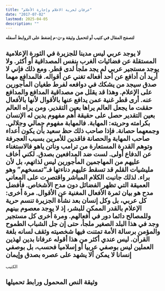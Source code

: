 ```yaml
---
title: "عرفان لحرية الاعلام وإجارة الأعلام"
date: "2017-07-02"
lastmod: 2025-04-05
description: ""
---
```

**لتصفح المقال في كتيب أو لتحميل وثيقة و-ن-م إضغط على الروابط أسفله**

## لا يوجد عربي ليس مدينا للجزيرة في الثورة الإعلامية المستقلة عن فضائيات الغرب بنفس المصداقية أو أكثر. ولا يوجد مستجير عربي لم يجد ملجأ لدى قطر. ومع ذلك فإني لا أريد أن أدافع عن أحد أفعاله تغني عن أقواله. فالمدافع مهما صدق سيجد من يشكك في دوافعه لفرط طغيان المأجورين على الإعلام. وهذا قد يقلل من مصداقية المدافع والمدافع عنه. أرى قطر غنية عمن يدافع عنها بالأقوال لأنها بالأفعال حققت ما يجعل العالم يراها بعين التقدير. ومن يراه العالم بعين التقدير حصل على حقيقة أهم مفهوم يدين له الإنسان بكرامته وحريته: المهابة. فالمهابة مفهوم جمالي وجلالي. وجمعهما حصانة. فإذا صاحب ذلك حظ سعيد بأن يكون أعداء صاحب المهابة والحصانة فاقدين للأمرين بسبب العجرفة وتوهم القدرة المستعارة من ترامب وناتن ياهو فالاستغناء عن الدفاع أولى. لست ضد المدافعين بصدق. لكني أخاف عليهم من المهاجمين المأجورين ليس لذاتهم، بل لأن مليشيات القلم قد تسقط عليهم دناءتها فـ”تمسخهم” وهو براء. لذلك جانبت الكلام المباشر واقتصرت على المعاني العميقة التي تظهر الفضائل دون مدح الأشخاص. فأفضل مدح هو بيان ثمرة الأفعال المغنية عن الأقوال. مرة أخرى: كل عربي، بل وكل إنسان بعد نشأة الجزيرة تنسم حرية الإعلام بالقدر الممكن للبشر، إذ لا يوجد معصوم بينهم وللمصالح دائما دور في أفعالهم. ومرة أخرى كل مستجير وجد في هذا البلد الصغير ملجأ، حتى إن جل الشباب الطموح والمؤمن برسالة الأمة تمتنت فيها شخصيته وثقف لسانه بلغة القرآن. ليس عندي أكثر من هذا أقوله عرفانا بدين لهذين العملين ليس بوصفي عربيا أو إسلاميا فحسب، بل بوصفي إنسانا لا يمكن ألا يشهد على عصره بصدق وإيمان

الكتيب

## وثيقة النص المحمول ورابط تحميلها

###
